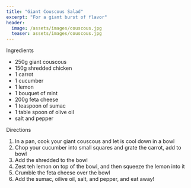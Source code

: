 ```yaml
---
title: "Giant Couscous Salad"
excerpt: "For a giant burst of flavor"
header:
  image: /assets/images/couscous.jpg
  teaser: assets/images/couscous.jpg
---
```

Ingredients

* 250g giant couscous
* 150g shredded chicken
* 1 carrot 
* 1 cucumber
* 1 lemon
* 1 bouquet of mint
* 200g feta cheese
* 1 teaspoon of sumac
* 1 table spoon of olive oil 
* salt and pepper

Directions

1. In a pan, cook your giant couscous and let is cool down in a bowl
2. Chop your cucumber into small squares and grate the carrot, add to bowl
3. Add the shredded to the bowl
4. Zest teh lemon on top of the bowl, and then squeeze the lemon into it
5. Crumble the feta cheese over the bowl
6. Add the sumac, oilive oil, salt, and pepper, and eat away!
